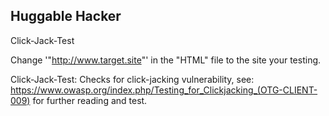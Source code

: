 ## Huggable Hacker

Click-Jack-Test

Change '"http://www.target.site"' in the "HTML" file to the site your testing.

Click-Jack-Test: Checks for click-jacking vulnerability, see: https://www.owasp.org/index.php/Testing_for_Clickjacking_(OTG-CLIENT-009) for further reading and test.
